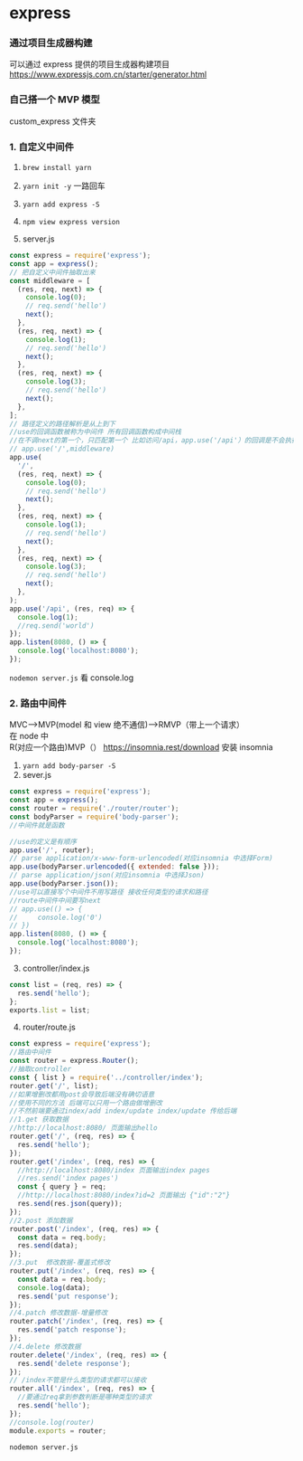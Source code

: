 # express

### 通过项目生成器构建

可以通过 express 提供的项目生成器构建项目 https://www.expressjs.com.cn/starter/generator.html

### 自己搭一个 MVP 模型

custom_express 文件夹

### 1. 自定义中间件

1. `brew install yarn`

2. `yarn init -y` 一路回车
3. `yarn add express -S`
4. `npm view express version`
5. server.js

```js
const express = require('express');
const app = express();
// 把自定义中间件抽取出来
const middleware = [
  (res, req, next) => {
    console.log(0);
    // req.send('hello')
    next();
  },
  (res, req, next) => {
    console.log(1);
    // req.send('hello')
    next();
  },
  (res, req, next) => {
    console.log(3);
    // req.send('hello')
    next();
  },
];
// 路径定义的路径解析是从上到下
//use的回调函数被称为中间件 所有回调函数构成中间栈
//在不调next的第一个，只匹配第一个 比如访问/api，app.use('/api'）的回调是不会执行的
// app.use('/',middleware)
app.use(
  '/',
  (res, req, next) => {
    console.log(0);
    // req.send('hello')
    next();
  },
  (res, req, next) => {
    console.log(1);
    // req.send('hello')
    next();
  },
  (res, req, next) => {
    console.log(3);
    // req.send('hello')
    next();
  },
);
app.use('/api', (res, req) => {
  console.log(1);
  //req.send('world')
});
app.listen(8080, () => {
  console.log('localhost:8080');
});
```

`nodemon server.js` 看 console.log

### 2. 路由中间件

MVC-->MVP(model 和 view 绝不通信)-->RMVP（带上一个请求）  
在 node 中  
R(对应一个路由)MVP（）
https://insomnia.rest/download 安装 insomnia

1. `yarn add body-parser -S`
2. sever.js

```js
const express = require('express');
const app = express();
const router = require('./router/router');
const bodyParser = require('body-parser');
//中间件就是函数

//use的定义是有顺序
app.use('/', router);
// parse application/x-www-form-urlencoded(对应insomnia 中选择Form)
app.use(bodyParser.urlencoded({ extended: false }));
// parse application/json(对应insomnia 中选择Json)
app.use(bodyParser.json());
//use可以直接写个中间件不用写路径 接收任何类型的请求和路径
//route中间件中间要写next
// app.use(() => {
//     console.log('0')
// })
app.listen(8080, () => {
  console.log('localhost:8080');
});
```

3. controller/index.js

```js
const list = (req, res) => {
  res.send('hello');
};
exports.list = list;
```

4. router/route.js

```js
const express = require('express');
//路由中间件
const router = express.Router();
//抽取controller
const { list } = require('../controller/index');
router.get('/', list);
//如果增删改都用post会导致后端没有确切语意
//使用不同的方法 后端可以只用一个路由做增删改
//不然前端要通过index/add index/update index/update 传给后端
//1.get 获取数据
//http://localhost:8080/ 页面输出hello
router.get('/', (req, res) => {
  res.send('hello');
});
router.get('/index', (req, res) => {
  //http://localhost:8080/index 页面输出index pages
  //res.send('index pages')
  const { query } = req;
  //http://localhost:8080/index?id=2 页面输出 {"id":"2"}
  res.send(res.json(query));
});
//2.post 添加数据
router.post('/index', (req, res) => {
  const data = req.body;
  res.send(data);
});
//3.put  修改数据-覆盖式修改
router.put('/index', (req, res) => {
  const data = req.body;
  console.log(data);
  res.send('put response');
});
//4.patch 修改数据-增量修改
router.patch('/index', (req, res) => {
  res.send('patch response');
});
//4.delete 修改数据
router.delete('/index', (req, res) => {
  res.send('delete response');
});
// /index不管是什么类型的请求都可以接收
router.all('/index', (req, res) => {
  //要通过req拿到参数判断是哪种类型的请求
  res.send('hello');
});
//console.log(router)
module.exports = router;
```

`nodemon server.js`
